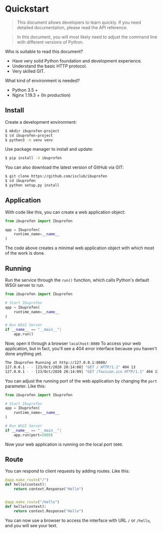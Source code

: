 # Quickstart

> This document allows developers to learn quickly. If you need detailed documentation, please read the <storng>API reference.</strong>

> In this document, you will most likely need to adjust the command line with different versions of Python.

Who is suitable to read this document?

* Have very solid Python foundation and development experience.
* Understand the basic HTTP protocol.
* Very skilled GIT.

What kind of environment is needed?

* Python 3.5 +
* Nginx 1.19.3 + (In production)

## Install

Create a development environment:

``` bash
$ mkdir ibuprofen-project
$ cd ibuprofen-project
$ python3 -m venv venv
```

Use package manager to install and update:

``` bash
$ pip install -U ibuprofen
```

You can also download the latest version of GitHub via GIT:

``` bash
$ git clone https://github.com/isclub/ibuprofen
$ cd ibuprofen
$ python setup.py install
```

## Application

With code like this, you can create a web application object:

``` python
from ibuprofen import Ibuprofen

app = Ibuprofen(
    runtime_name=__name__
)
```

The code above creates a minimal web application object with which most of the work is done.

## Running

Run the service through the `run()` function, which calls Python's default WSGI server to run.

``` python
from ibuprofen import Ibuprofen

# Start Ibuprofen
app = Ibuprofen(
    runtime_name=__name__
)

# Run WSGI Server
if __name__ == "__main__":
    app.run()
```

Now, open it through a browser `localhost:8080`  To access your web application, but in fact, you'll see a 404 error interface because you haven't done anything yet.

``` bash
The Ibuprofen Running at http://127.0.0.1:8080/
127.0.0.1 - - [23/Oct/2020 20:14:08] "GET / HTTP/1.1" 404 13
127.0.0.1 - - [23/Oct/2020 20:14:09] "GET /favicon.ico HTTP/1.1" 404 13
```

You can adjust the running port of the web application by changing the `port` parameter. Like this:

``` python
from ibuprofen import Ibuprofen

# Start Ibuprofen
app = Ibuprofen(
    runtime_name=__name__
)

# Run WSGI Server
if __name__ == "__main__":
    app.run(port=5000)
```

Now your web application is running on the local port `5000`.

## Route

You can respond to client requests by adding routes. Like this:

``` python
@app.make_route("/")
def hello(context):
    return context.Response("Hello")


@app.make_route("/hello")
def hello(context):
    return context.Response("Hello")
```

You can now use a browser to access the interface with URL `/` or `/hello`, and you will see your text.